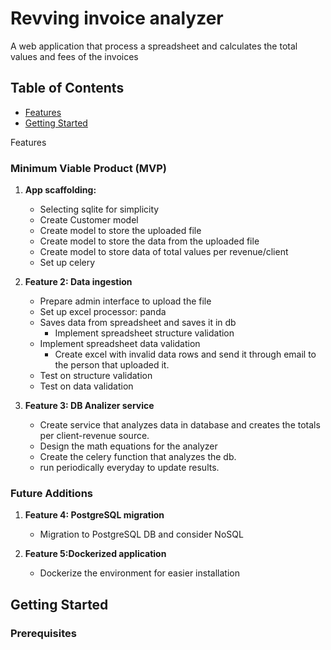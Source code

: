 # Revving invoice analyzer
A web application that process a spreadsheet and calculates the total values and fees of the invoices 

## Table of Contents

- [Features](#features)
- [Getting Started](#getting-started)


Features

### Minimum Viable Product (MVP)

1. **App scaffolding:**
   - Selecting sqlite for simplicity
   - Create Customer model
   - Create model to store the uploaded file
   - Create model to store the data from the uploaded file
   - Create model to store data of total values per revenue/client
   - Set up celery


2. **Feature 2: Data ingestion**
   - Prepare admin interface to upload the file
   - Set up excel processor: panda
   - Saves data from spreadsheet and saves it in db
      - Implement spreadsheet structure validation
   - Implement spreadsheet data validation
        - Create excel with invalid data rows and send it through email to the person that uploaded it.
   - Test on structure validation
   - Test on data validation

3. **Feature 3: DB Analizer service**
   - Create service that analyzes data in database and creates the totals per client-revenue source.
   - Design the math equations for the analyzer
   - Create the celery function that analyzes the db.
   - run periodically everyday to update results. 


### Future Additions

1. **Feature 4: PostgreSQL migration**
   - Migration to PostgreSQL DB and consider NoSQL

2. **Feature 5:Dockerized application**
   - Dockerize the environment for easier installation


## Getting Started



### Prerequisites



